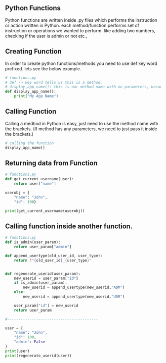 Python Functions
---------------------------

Python functions are written inside .py files which performs the instruction or action written in Python.
each method/function performs set of instruction or operations we wanted to perform. like adding two numbers, checking if the user is admin or not etc.,

## Creating Function

In order to create python functions/methods you need to use def key word prefixed. lets see the below example.

```python
# functions.py
# def -> key word tells us this is a method.
# display_app_name(): this is our method name with no parameters, because with in the brackets we have not passes any variable.
def display_app_name():
    print("My App Name")
```

## Calling Function

Calling a medhod in Python is easy, just need to use the method name with the brackets. (If method has any parameters, we need to just pass it inside the brackets.)

```python
# calling the function
display_app_name()
```


## Returning data from Function

```python
# functions.py
def get_current_username(user):
    return user["name"]

userobj = {
    "name": "John",
    "id": 100}

print(get_current_username(userobj))

```


## Calling function inside another function.

```python
# functions.py
def is_admin(user_param):
    return user_param["admin"]

def append_usertype(old_user_id, user_type):
    return f"{old_user_id}_{user_type}"


def regenerate_userid(user_param):
    new_userid = user_param["id"]
    if is_admin(user_param):
        new_userid = append_usertype(new_userid,"ADM")
    else:
        new_userid = append_usertype(new_userid,"USR")

    user_param["id"] = new_userid
    return user_param

#-----------------------------------------

user = {
    "name": "John",
    "id": 100,
    "admin": False
}
print(user)
print(regenerate_userid(user))


```